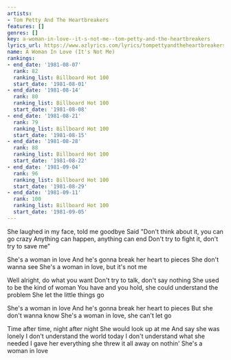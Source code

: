```yaml
---
artists:
- Tom Petty And The Heartbreakers
features: []
genres: []
key: a-woman-in-love--it-s-not-me--tom-petty-and-the-heartbreakers
lyrics_url: https://www.azlyrics.com/lyrics/tompettyandtheheartbreakers/awomaninloveitsnotme.html
name: A Woman In Love (It's Not Me)
rankings:
- end_date: '1981-08-07'
  rank: 82
  ranking_list: Billboard Hot 100
  start_date: '1981-08-01'
- end_date: '1981-08-14'
  rank: 80
  ranking_list: Billboard Hot 100
  start_date: '1981-08-08'
- end_date: '1981-08-21'
  rank: 79
  ranking_list: Billboard Hot 100
  start_date: '1981-08-15'
- end_date: '1981-08-28'
  rank: 88
  ranking_list: Billboard Hot 100
  start_date: '1981-08-22'
- end_date: '1981-09-04'
  rank: 96
  ranking_list: Billboard Hot 100
  start_date: '1981-08-29'
- end_date: '1981-09-11'
  rank: 100
  ranking_list: Billboard Hot 100
  start_date: '1981-09-05'
---
```


She laughed in my face, told me goodbye
Said "Don't think about it, you can go crazy
Anything can happen, anything can end
Don't try to fight it, don't try to save me"


She's a woman in love
And he's gonna break her heart to pieces
She don't wanna see
She's a woman in love, but it's not me

Well alright, do what you want
Don't try to talk, don't say nothing
She used to be the kind of woman
You have and you hold, she could understand the problem
She let the little things go


She's a woman in love
And he's gonna break her heart to pieces
But she don't wanna know
She's a woman in love, she can't let go

Time after time, night after night
She would look up at me
And say she was lonely
I don't understand the world today
I don't understand what she needed
I gave her everything she threw it all away on nothin'
She's a woman in love



